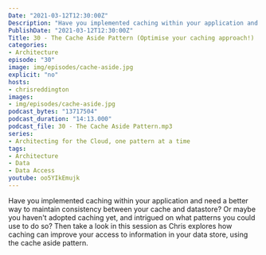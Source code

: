 ```yaml
---
Date: "2021-03-12T12:30:00Z"
Description: "Have you implemented caching within your application and need a better way to maintain consistency between your cache and datastore? Or maybe you haven't adopted caching yet, and intrigued on what patterns you could use to do so? Then take a look in this session as Chris explores how caching can improve your access to information in your data store, using the cache aside pattern."
PublishDate: "2021-03-12T12:30:00Z"
Title: 30 - The Cache Aside Pattern (Optimise your caching approach!)
categories:
- Architecture
episode: "30"
image: img/episodes/cache-aside.jpg
explicit: "no"
hosts:
- chrisreddington
images:
- img/episodes/cache-aside.jpg
podcast_bytes: "13717504"
podcast_duration: "14:13.000"
podcast_file: 30 - The Cache Aside Pattern.mp3
series:
- Architecting for the Cloud, one pattern at a time
tags:
- Architecture
- Data
- Data Access
youtube: oo5YIkEmujk
---
```

Have you implemented caching within your application and need a better way to maintain consistency between your cache and datastore? Or maybe you haven't adopted caching yet, and intrigued on what patterns you could use to do so? Then take a look in this session as Chris explores how caching can improve your access to information in your data store, using the cache aside pattern.